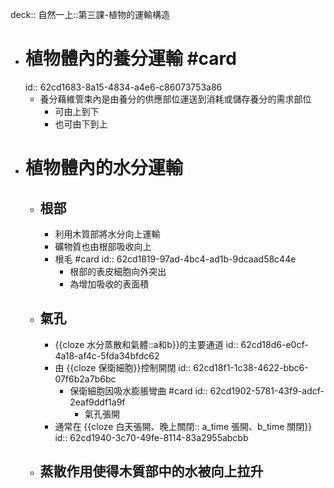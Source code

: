 deck:: 自然一上::第三課-植物的運輸構造

- # 植物體內的養分運輸 #card
  id:: 62cd1683-8a15-4834-a4e6-c86073753a86
	- 養分藉維管束內是由養分的供應部位運送到消耗或儲存養分的需求部位
		- 可由上到下
		- 也可由下到上
- # 植物體內的水分運輸
	- ## 根部
		- 利用木質部將水分向上運輸
		- 礦物質也由根部吸收向上
		- 根毛 #card
		  id:: 62cd1819-97ad-4bc4-ad1b-9dcaad58c44e
			- 根部的表皮細胞向外突出
			- 為增加吸收的表面積
	- ## 氣孔
		- {{cloze 水分蒸散和氣體::a和b}}的主要通道
		  id:: 62cd18d6-e0cf-4a18-af4c-5fda34bfdc62
		- 由 {{cloze 保衛細胞}}控制開閉
		  id:: 62cd18f1-1c38-4622-bbc6-07f6b2a7b6bc
			- 保衛細胞因吸水膨脹彎曲 #card
			  id:: 62cd1902-5781-43f9-adcf-2eaf9ddf1a9f
				- 氣孔張開
		- 通常在 {{cloze 白天張開、晚上關閉:: a_time 張開、b_time 關閉}}
		  id:: 62cd1940-3c70-49fe-8114-83a2955abcbb
	- ## 蒸散作用使得木質部中的水被向上拉升